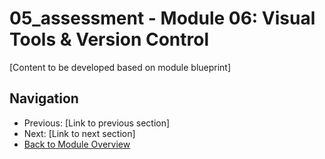 # 05_assessment - Module 06: Visual Tools & Version Control

[Content to be developed based on module blueprint]

## Navigation
- Previous: [Link to previous section]
- Next: [Link to next section]
- [Back to Module Overview](README.md)
